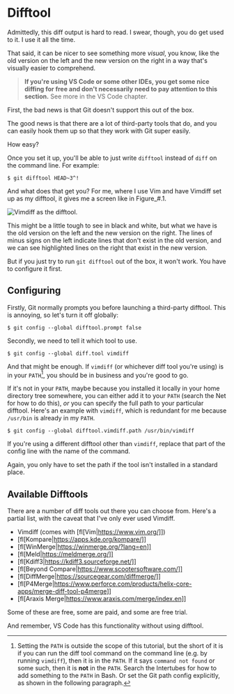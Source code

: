 # Difftool

Admittedly, this diff output is hard to read. I swear, though, you do
get used to it. I use it all the time.

That said, it can be nicer to see something more *visual*, you know,
like the old version on the left and the new version on the right in a
way that's visually easier to comprehend.

> **If you're using VS Code or some other IDEs, you get some nice
> diffing for free and don't necessarily need to pay attention to this
> section.** See more in the VS Code chapter.

First, the bad news is that Git doesn't support this out of the box.

The good news is that there are a lot of third-party tools that do, and
you can easily hook them up so that they work with Git super easily.

How easy?

Once you set it up, you'll be able to just write `difftool` instead of
`diff` on the command line. For example:

``` {.default}
$ git difftool HEAD~3^!
```

And what does that get you? For me, where I use Vim and have Vimdiff set
up as my difftool, it gives me a screen like in Figure_#.1.

![Vimdiff as the difftool.](img_difftool.png "Vimdiff as the difftool.")

This might be a little tough to see in black and white, but what we have
is the old version on the left and the new version on the right. The
lines of minus signs on the left indicate lines that don't exist in the
old version, and we can see highlighted lines on the right that exist in
the new version.

But if you just try to run `git difftool` out of the box, it won't work.
You have to configure it first.

## Configuring

Firstly, Git normally prompts you before launching a third-party
difftool. This is annoying, so let's turn it off globally:

``` {.default}
$ git config --global difftool.prompt false
```

Secondly, we need to tell it which tool to use.

``` {.default}
$ git config --global diff.tool vimdiff
```

And that might be enough. If `vimdiff` (or whichever diff tool you're
using) is in your `PATH`[^43a2], you should be in business and you're
good to go.

[^43a2]: Setting the `PATH` is outside the scope of this tutorial, but
    the short of it is if you can run the diff tool command on the
    command line (e.g. by running `vimdiff`), then it is in the `PATH`.
    If it says `command not found` or some such, then it is **not** in
    the `PATH`. Search the Intertubes for how to add something to the
    `PATH` in Bash. Or set the Git path config explicitly, as shown in
    the following paragraph.

If it's not in your `PATH`, maybe because you installed it locally in
your home directory tree somewhere, you can either add it to your `PATH`
(search the Net for how to do this), *or* you can specify the full path
to your particular difftool. Here's an example with `vimdiff`, which is
redundant for me because `/usr/bin` is already in my `PATH`.

``` {.default}
$ git config --global difftool.vimdiff.path /usr/bin/vimdiff
```

If you're using a different difftool other than `vimdiff`, replace that
part of the config line with the name of the command.

Again, you only have to set the path if the tool isn't installed in a
standard place.

## Available Difftools

There are a number of diff tools out there you can choose from. Here's a
partial list, with the caveat that I've only ever used
Vimdiff.

* Vimdiff (comes with [fl[Vim|https://www.vim.org/]])
* [fl[Kompare|https://apps.kde.org/kompare/]]
* [fl[WinMerge|https://winmerge.org/?lang=en]]
* [fl[Meld|https://meldmerge.org/]]
* [fl[Kdiff3|https://kdiff3.sourceforge.net/]]
* [fl[Beyond Compare|https://www.scootersoftware.com/]]
* [fl[DiffMerge|https://sourcegear.com/diffmerge/]]
* [fl[P4Merge|https://www.perforce.com/products/helix-core-apps/merge-diff-tool-p4merge]]
* [fl[Araxis Merge|https://www.araxis.com/merge/index.en]]

Some of these are free, some are paid, and some are free trial.

And remember, VS Code has this functionality without using difftool.

